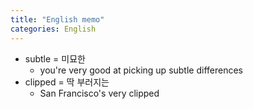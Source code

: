 ```yaml
---
title: "English memo"
categories: English
---
```


- subtle = 미묘한
    - you're very good at picking up subtle differences
- clipped = 딱 부러지는
    - San Francisco's very clipped